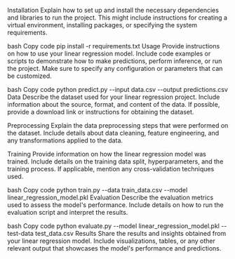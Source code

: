 Installation
Explain how to set up and install the necessary dependencies and libraries to run the project. This might include instructions for creating a virtual environment, installing packages, or specifying the system requirements.

bash
Copy code
pip install -r requirements.txt
Usage
Provide instructions on how to use your linear regression model. Include code examples or scripts to demonstrate how to make predictions, perform inference, or run the project. Make sure to specify any configuration or parameters that can be customized.

bash
Copy code
python predict.py --input data.csv --output predictions.csv
Data
Describe the dataset used for your linear regression project. Include information about the source, format, and content of the data. If possible, provide a download link or instructions for obtaining the dataset.

Preprocessing
Explain the data preprocessing steps that were performed on the dataset. Include details about data cleaning, feature engineering, and any transformations applied to the data.

Training
Provide information on how the linear regression model was trained. Include details on the training data split, hyperparameters, and the training process. If applicable, mention any cross-validation techniques used.

bash
Copy code
python train.py --data train_data.csv --model linear_regression_model.pkl
Evaluation
Describe the evaluation metrics used to assess the model's performance. Include details on how to run the evaluation script and interpret the results.

bash
Copy code
python evaluate.py --model linear_regression_model.pkl --test-data test_data.csv
Results
Share the results and insights obtained from your linear regression model. Include visualizations, tables, or any other relevant output that showcases the model's performance and predictions.
